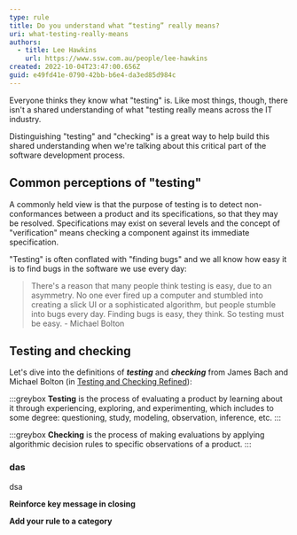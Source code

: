 ```yaml
---
type: rule
title: Do you understand what “testing” really means?
uri: what-testing-really-means
authors:
  - title: Lee Hawkins
    url: https://www.ssw.com.au/people/lee-hawkins
created: 2022-10-04T23:47:00.656Z
guid: e49fd41e-0790-42bb-b6e4-da3ed85d984c
---
```

Everyone thinks they know what "testing" is. Like most things, though, there isn't a shared understanding of what "testing really means across the IT industry. 

Distinguishing "testing" and "checking" is a great way to help build this shared understanding when we're talking about this critical part of the software development process.

<!--endintro-->

## Common perceptions of "testing"

A commonly held view is that the purpose of testing is to detect non-conformances
between a product and its specifications, so that they may be resolved. Specifications may exist on several levels and the concept of "verification" means checking a component against its immediate specification.

"Testing" is often conflated with "finding bugs" and we all know how easy it is to find bugs in the software we use every day:



> There's a reason that many people think testing is easy, due to an asymmetry. No one ever fired up a computer and stumbled into creating a slick UI or a sophisticated algorithm, but people stumble into bugs every day. Finding bugs is easy, they think. So testing must be easy.
>     - Michael Bolton

## Testing and checking
Let's dive into the definitions of ***testing*** and ***checking*** from James Bach and Michael Bolton (in [Testing and Checking Refined](https://www.satisfice.com/blog/archives/856)):

:::greybox
**Testing** is the process of evaluating a product by learning about it through experiencing, exploring, and experimenting, which includes to some degree: questioning, study, modeling, observation, inference, etc.
:::

:::greybox
**Checking** is the process of making evaluations by applying algorithmic decision rules to specific observations of a product.
:::

### das
dsa

**Reinforce key message in closing**

**Add your rule to a category**